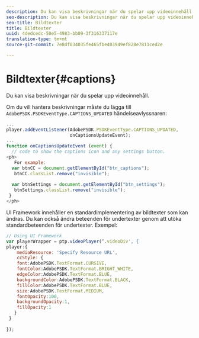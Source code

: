```yaml
---
description: Du kan visa beskrivningar när du spelar upp videoinnehåll.
seo-description: Du kan visa beskrivningar när du spelar upp videoinnehåll.
seo-title: Bildtexter
title: Bildtexter
uuid: 4dedcedc-50e5-4983-bb09-3f316337117e
translation-type: tm+mt
source-git-commit: 7e8df034035fe465fbe403949ef828e7811ced2e

---
```



# Bildtexter{#captions}

Du kan visa beskrivningar när du spelar upp videoinnehåll.

Om du vill hantera beskrivningar måste du lägga till `AdobePSDK.PSDKEventType.CAPTIONS_UPDATED` händelseavlyssnaren:

```js
... 
player.addEventListener(AdobePSDK.PSDKEventType.CAPTIONS_UPDATED,  
                        onCaptionsUpdateEvent); 
... 
function onCaptionsUpdateEvent (event) { 
  // code to show the captions icon and any settings button. 
<ph>
   For example: 
  var btnCC = document.getElementById("btn_captions"); 
   btnCC.classList.remove("invisible"); 
   
  var btnSettings = document.getElementById("btn_settings"); 
   btnSettings.classList.remove("invisible"); 
 } 
</ph>
```

UI Framework innehåller en standardimplementering av bildtexter som kan ändras. Du kan också ändra beteenden för undertexter genom att utöka standardbeteenden för undertexter. Exempel:

```js
// Using UI Framework 
var playerWrapper = ptp.videoPlayer(‘.videoDiv', { 
player:{ 
    mediaResource: 'Specify Resource URL', 
    ccStyle: { 
    font:AdobePSDK.TextFormat.CURSIVE, 
    fontColor:AdobePSDK.TextFormat.BRIGHT_WHITE, 
    edgeColor:AdobePSDK.TextFormat.BLUE, 
    backgroundColor:AdobePSDK.TextFormat.BLACK, 
    fillColor:AdobePSDK.TextFormat.BLUE, 
    size:AdobePSDK.TextFormat.MEDIUM, 
    fontOpacity:100, 
    backgroundOpacity:1, 
    fillOpacity:1 
   } 
 } 
 
}); 
```

